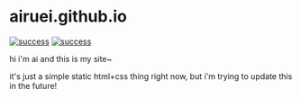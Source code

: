 # airuei.github.io
[![success](https://img.shields.io/badge/build-passing-success)](https://github.com/airuei/airuei.github.io)
[![success](https://img.shields.io/badge/airuei-online-ff69b4)](https://airuei.github.io/)

hi i'm ai and this is my site~

it's just a simple static html+css thing right now, but i'm trying to update this in the future!
